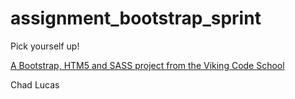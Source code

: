 assignment_bootstrap_sprint
===========================

Pick yourself up!

[A Bootstrap, HTM5 and SASS project from the Viking Code School](http://www.vikingcodeschool.com)

Chad Lucas
